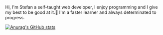 Hi, I'm Stefan a self-taught web developer, I enjoy programming and I give my best to be good at it.🦾 
I'm a faster learner and always determinated to progress.

[![Anurag's GitHub stats](https://github-readme-stats.vercel.app/api?username=jucastefan)](https://github.com/anuraghazra/github-readme-stats)


